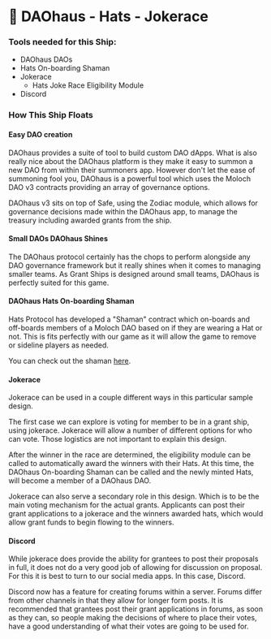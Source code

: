 # 🏰 DAOhaus - Hats - Jokerace

### Tools needed for this Ship:

* DAOhaus DAOs
* Hats On-boarding Shaman
* Jokerace
  * Hats Joke Race Eligibility Module
* Discord

### How This Ship Floats

#### Easy DAO creation

DAOhaus provides a suite of tool to build custom DAO dApps. What is also really nice about the DAOhaus platform is they make it easy to summon a new DAO from within their summoners app. However don't let the ease of summoning fool you, DAOhaus is a powerful tool which uses the Moloch DAO v3 contracts providing an array of governance options.

DAOhaus v3 sits on top of Safe, using the Zodiac module, which allows for governance decisions made within the DAOhaus app, to manage the treasury including awarded grants from the ship.

#### Small DAOs DAOhaus Shines

The DAOhaus protocol certainly has the chops to perform alongside any DAO governance framework but it really shines when it comes to managing smaller teams. As Grant Ships is designed around small teams, DAOhaus is perfectly suited for this game.

#### DAOhaus Hats On-boarding Shaman

Hats Protocol has developed a "Shaman" contract which on-boards and off-boards members of a Moloch DAO based on if they are wearing a Hat or not. This is fits perfectly with our game as it will allow the game to remove or sideline players as needed.

You can check out the shaman [here](https://github.com/grantships/hats-baal-shamans).

#### Jokerace

Jokerace can be used in a couple different ways in this particular sample design.

The first case we can explore is voting for member to be in a grant ship, using jokerace. Jokerace will allow a number of different options for who can vote. Those logistics are not important to explain this design.

After the winner in the race are determined, the eligibility module can be called to automatically award the winners with their Hats. At this time, the DAOhaus On-boarding Shaman can be called and the newly minted Hats, will become a member of a DAOhaus DAO.

Jokerace can also serve a secondary role in this design. Which is to be the main voting mechanism for the actual grants. Applicants can post their grant applications to a jokerace and the winners awarded hats, which would allow grant funds to begin flowing to the winners.

#### Discord

While jokerace does provide the ability for grantees to post their proposals in full, it does not do a very good job of allowing for discussion on proposal. For this it is best to turn to our social media apps. In this case, Discord.

Discord now has a feature for creating forums within a server. Forums differ from other channels in that they allow for longer form posts. It is recommended that grantees post their grant applications in forums, as soon as they can, so people making the decisions of where to place their votes, have a good understanding of what their votes are going to be used for.

